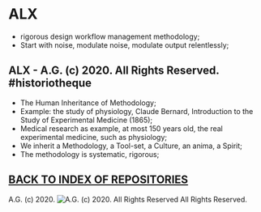 # ALX
* rigorous design workflow management methodology;
* Start with noise, modulate noise, modulate output relentlessly;
## ALX - A.G. (c) 2020. All Rights Reserved. #historiotheque

* The Human Inheritance of Methodology;
* Example: the study of physiology, Claude Bernard, Introduction to the Study of Experimental Medicine (1865);
* Medical research as example, at most 150 years old, the real experimental medicine, such as physiology;
* We inherit a Methodology, a Tool-set, a Culture, an anima, a Spirit;
* The methodology is systematic, rigorous;

## [BACK TO INDEX OF REPOSITORIES](https://github.com/antiface/Index)

A.G. (c) 2020. ![A.G. (c) 2020. All Rights Reserved](https://historiotheque.files.wordpress.com/2016/12/ag_signature_official_2017_50px_cropped_pink.jpg) All Rights Reserved.
